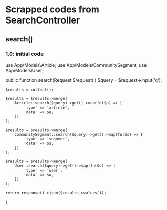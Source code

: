 # Scrapped codes from SearchController

## search()
### 1.0: initial code
use App\Models\Article;
use App\Models\CommunitySegment;
use App\Models\User;

public function search(Request $request)
{
    $query = $request->input('q');

    $results = collect();

    $results = $results->merge(
        Article::search($query)->get()->map(fn($a) => [
            'type' => 'article',
            'data' => $a,
        ])
    );

    $results = $results->merge(
        CommunitySegment::search($query)->get()->map(fn($s) => [
            'type' => 'segment',
            'data' => $s,
        ])
    );

    $results = $results->merge(
        User::search($query)->get()->map(fn($u) => [
            'type' => 'user',
            'data' => $u,
        ])
    );

    return response()->json($results->values());
}
